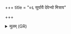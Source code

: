 +++
title = "०६ सूर्यायै देवेभ्यो मित्राय"

+++
<details><summary>मूलम् (GR)</summary>

सूर्यायै देवेभ्यो  
मित्राय वरुणाय च ।  
ये भूतस्य प्रचेतसस्  
तेभ्यो ऽहम् अकरं नमः ॥
</details>